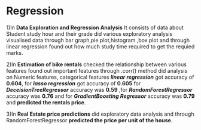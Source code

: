 # Regression
1)In **Data Exploration and Regression Analysis**
      It consists of data about Student study hour and their grade did various exploratory analysis visualised data through bar graph,pie plot,histogram ,box plot and through linear regression found out how much study time required to get the requied marks.

2)In **Estimation of bike rentals** checked the relationship between various features found out important features through .corr() method did analysis on Numeric features, categorical features **_linear regression_**  got accuracy of **0.604**, for **_lasso regression_** got accuracy of **0.605** for **_DeceisionTreeRegressor_** accuracy was **0.59** ,for _**RandomForestRegressor**_ accuracy was **0.76** and for _**GradientBoosting Regressor**_ accuracy was **0.79** and **predicted the rentals price**.

3)In **Real Estate price predictions** did exploratory data analysis and through RandomForestRegressor **predicted the price per unit of the house**.
